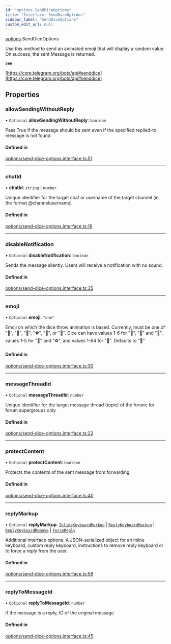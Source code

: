 ```yaml
---
id: "options.SendDiceOptions"
title: "Interface: SendDiceOptions"
sidebar_label: "SendDiceOptions"
custom_edit_url: null
---
```


[options](../modules/options.md).SendDiceOptions

Use this method to send an animated emoji that will display a random value. On
success, the sent Message is returned.

**`See`**

[https://core.telegram.org/bots/api#senddice](https://core.telegram.org/bots/api#senddice)

## Properties

### allowSendingWithoutReply

• `Optional` **allowSendingWithoutReply**: `boolean`

Pass True if the message should be sent even if the specified replied-to message
is not found

#### Defined in

[options/send-dice-options.interface.ts:51](https://github.com/DeityLamb/telegramjs/blob/32b4cca/packages/common/lib/interfaces/options/send-dice-options.interface.ts#L51)

___

### chatId

• **chatId**: `string` \| `number`

Unique identifier for the target chat or username of the target channel (in the
format @channelusername)

#### Defined in

[options/send-dice-options.interface.ts:16](https://github.com/DeityLamb/telegramjs/blob/32b4cca/packages/common/lib/interfaces/options/send-dice-options.interface.ts#L16)

___

### disableNotification

• `Optional` **disableNotification**: `boolean`

Sends the message silently. Users will receive a notification with no sound.

#### Defined in

[options/send-dice-options.interface.ts:35](https://github.com/DeityLamb/telegramjs/blob/32b4cca/packages/common/lib/interfaces/options/send-dice-options.interface.ts#L35)

___

### emoji

• `Optional` **emoji**: ``"one"``

Emoji on which the dice throw animation is based. Currently, must be one of
"🎲", "🎯", "🏀", "⚽", "🎳", or "🎰". Dice can have values 1-6 for "🎲", "🎯"
and "🎳", values 1-5 for "🏀" and "⚽", and values 1-64 for "🎰". Defaults to
"🎲"

#### Defined in

[options/send-dice-options.interface.ts:30](https://github.com/DeityLamb/telegramjs/blob/32b4cca/packages/common/lib/interfaces/options/send-dice-options.interface.ts#L30)

___

### messageThreadId

• `Optional` **messageThreadId**: `number`

Unique identifier for the target message thread (topic) of the forum; for forum
supergroups only

#### Defined in

[options/send-dice-options.interface.ts:22](https://github.com/DeityLamb/telegramjs/blob/32b4cca/packages/common/lib/interfaces/options/send-dice-options.interface.ts#L22)

___

### protectContent

• `Optional` **protectContent**: `boolean`

Protects the contents of the sent message from forwarding

#### Defined in

[options/send-dice-options.interface.ts:40](https://github.com/DeityLamb/telegramjs/blob/32b4cca/packages/common/lib/interfaces/options/send-dice-options.interface.ts#L40)

___

### replyMarkup

• `Optional` **replyMarkup**: [`InlineKeyboardMarkup`](types.InlineKeyboardMarkup.md) \| [`ReplyKeyboardMarkup`](types.ReplyKeyboardMarkup.md) \| [`ReplyKeyboardRemove`](types.ReplyKeyboardRemove.md) \| [`ForceReply`](types.ForceReply.md)

Additional interface options. A JSON-serialized object for an inline keyboard,
custom reply keyboard, instructions to remove reply keyboard or to force a reply
from the user.

#### Defined in

[options/send-dice-options.interface.ts:58](https://github.com/DeityLamb/telegramjs/blob/32b4cca/packages/common/lib/interfaces/options/send-dice-options.interface.ts#L58)

___

### replyToMessageId

• `Optional` **replyToMessageId**: `number`

If the message is a reply, ID of the original message

#### Defined in

[options/send-dice-options.interface.ts:45](https://github.com/DeityLamb/telegramjs/blob/32b4cca/packages/common/lib/interfaces/options/send-dice-options.interface.ts#L45)
